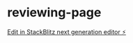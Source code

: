 # reviewing-page

[Edit in StackBlitz next generation editor ⚡️](https://stackblitz.com/~/github.com/donovvann/reviewing-page)